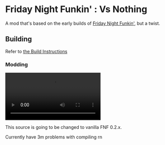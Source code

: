 # Friday Night Funkin' : Vs Nothing
A mod that's based on the early builds of [Friday Night Funkin'](https://github.com/FunkinCrew/Funkin/commits/1.0.0), but a twist.

## Building
Refer to [the Build Instructions](./BUILDING.md)

### Modding

![download me!!!!11!!!111!1](README.mp4)

This source is going to be changed to vanilla FNF 0.2.x.

Currently have 3m problems with compiling rn
